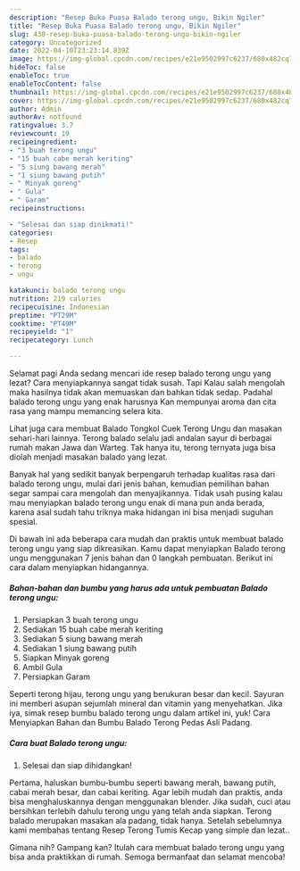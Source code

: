 ```yaml
---
description: "Resep Buka Puasa Balado terong ungu, Bikin Ngiler"
title: "Resep Buka Puasa Balado terong ungu, Bikin Ngiler"
slug: 430-resep-buka-puasa-balado-terong-ungu-bikin-ngiler
category: Uncategorized
date: 2022-04-10T23:23:14.839Z
image: https://img-global.cpcdn.com/recipes/e21e9502997c6237/680x482cq70/balado-terong-ungu-foto-resep-utama.jpg
hideToc: false
enableToc: true
enableTocContent: false
thumbnail: https://img-global.cpcdn.com/recipes/e21e9502997c6237/680x482cq70/balado-terong-ungu-foto-resep-utama.jpg
cover: https://img-global.cpcdn.com/recipes/e21e9502997c6237/680x482cq70/balado-terong-ungu-foto-resep-utama.jpg
author: Admin
authorAv: notfound
ratingvalue: 3.7
reviewcount: 19
recipeingredient:
- "3 buah terong ungu"
- "15 buah cabe merah keriting"
- "5 siung bawang merah"
- "1 siung bawang putih"
- " Minyak goreng"
- " Gula"
- " Garam"
recipeinstructions:

- "Selesai dan siap dinikmati!"
categories:
- Resep
tags:
- balado
- terong
- ungu

katakunci: balado terong ungu 
nutrition: 219 calories
recipecuisine: Indonesian
preptime: "PT29M"
cooktime: "PT49M"
recipeyield: "1"
recipecategory: Lunch

---
```



Selamat pagi Anda sedang mencari ide resep balado terong ungu yang lezat? Cara menyiapkannya sangat tidak susah. Tapi Kalau salah mengolah maka hasilnya tidak akan memuaskan dan bahkan tidak sedap. Padahal balado terong ungu yang enak harusnya Kan mempunyai aroma dan cita rasa yang mampu memancing selera kita.


Lihat juga cara membuat Balado Tongkol Cuek Terong Ungu dan masakan sehari-hari lainnya. Terong balado selalu jadi andalan sayur di berbagai rumah makan Jawa dan Warteg. Tak hanya itu, terong ternyata juga bisa diolah menjadi masakan balado yang lezat.

Banyak hal yang sedikit banyak berpengaruh terhadap kualitas rasa dari balado terong ungu, mulai dari jenis bahan, kemudian pemilihan bahan segar sampai cara mengolah dan menyajikannya. Tidak usah pusing kalau mau menyiapkan balado terong ungu enak di mana pun anda berada, karena asal sudah tahu triknya maka hidangan ini bisa menjadi suguhan spesial.


Di bawah ini ada beberapa cara mudah dan praktis untuk membuat balado terong ungu yang siap dikreasikan. Kamu dapat menyiapkan Balado terong ungu menggunakan 7 jenis bahan dan 0 langkah pembuatan. Berikut ini cara dalam menyiapkan hidangannya.

<!--inarticleads1-->

##### Bahan-bahan dan bumbu yang harus ada untuk pembuatan Balado terong ungu:

1. Persiapkan 3 buah terong ungu
1. Sediakan 15 buah cabe merah keriting
1. Sediakan 5 siung bawang merah
1. Sediakan 1 siung bawang putih
1. Siapkan  Minyak goreng
1. Ambil  Gula
1. Persiapkan  Garam


Seperti terong hijau, terong ungu yang berukuran besar dan kecil. Sayuran ini memberi asupan sejumlah mineral dan vitamin yang menyehatkan. Jika iya, simak resep bumbu balado terong ungu dalam artikel ini, yuk! Cara Menyiapkan Bahan dan Bumbu Balado Terong Pedas Asli Padang. 

<!--inarticleads2-->

##### Cara buat Balado terong ungu:


1. Selesai dan siap dihidangkan!

Pertama, haluskan bumbu-bumbu seperti bawang merah, bawang putih, cabai merah besar, dan cabai keriting. Agar lebih mudah dan praktis, anda bisa menghaluskannya dengan menggunakan blender. Jika sudah, cuci atau bersihkan terlebih dahulu terong ungu yang telah anda siapkan. Terong balado merupakan masakan ala padang, tidak hanya. Setelah sebelumnya kami membahas tentang Resep Terong Tumis Kecap yang simple dan lezat.. 

Gimana nih? Gampang kan? Itulah cara membuat balado terong ungu yang bisa anda praktikkan di rumah. Semoga bermanfaat dan selamat mencoba!
